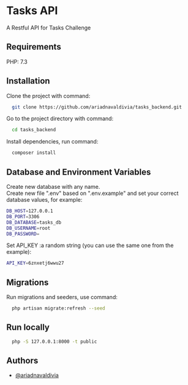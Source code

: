# Tasks API

A Restful API for Tasks Challenge

## Requirements

PHP: 7.3
## Installation

Clone the project with command:

```bash
  git clone https://github.com/ariadnavaldivia/tasks_backend.git
```

Go to the project directory with command:

```bash
  cd tasks_backend
```

Install dependencies, run command:

```bash
  composer install
```
## Database and Environment Variables  

Create new database with any name.  
Create new file ".env" based on ".env.example" and set your correct database values, for example:
```bash
DB_HOST=127.0.0.1
DB_PORT=3306
DB_DATABASE=tasks_db
DB_USERNAME=root
DB_PASSWORD=
```

Set API_KEY :a random string  (you can use the same one from the example):
```bash
API_KEY=6znxetj6wwu27
```

## Migrations
Run migrations and seeders, use command:

```bash
  php artisan migrate:refresh --seed
```
## Run locally

```bash
  php -S 127.0.0.1:8000 -t public
```

## Authors

- [@ariadnavaldivia](https://github.com/ariadnavaldivia)

